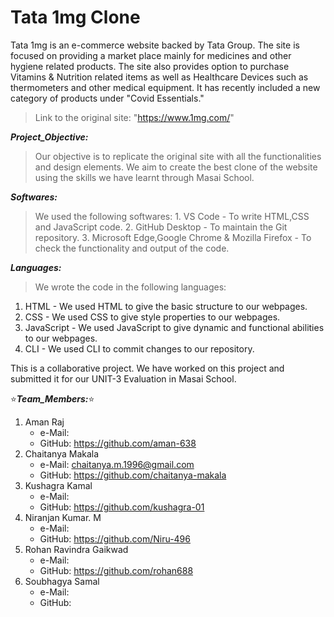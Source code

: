# Tata 1mg Clone

Tata 1mg is an e-commerce website backed by Tata Group. The site is focused on providing a market place mainly for medicines and other hygiene related products. The site also provides option to purchase Vitamins & Nutrition related items as well as Healthcare Devices such as thermometers and other medical equipment. It has recently included a new category of products under "Covid Essentials."

>Link to the original site: "https://www.1mg.com/"

***Project_Objective:***

>Our objective is to replicate the original site with all the functionalities and design elements. We aim to create the best clone of the website using the skills we have learnt through Masai School.

***Softwares:***
>We used the following softwares: 1. VS Code - To write HTML,CSS and JavaScript code. 2. GitHub Desktop - To maintain the Git repository. 3. Microsoft Edge,Google Chrome & Mozilla Firefox - To check the functionality and output of the code.

***Languages:***

>We wrote the code in the following languages: 
1.    HTML - We used HTML to give the basic structure to our webpages. 
2.    CSS - We used CSS to give style properties to our webpages. 
3.    JavaScript - We used JavaScript to give dynamic and functional abilities to our webpages.
4.    CLI - We used CLI to commit changes to our repository.

This is a collaborative project. We have worked on this project and submitted it for our UNIT-3 Evaluation in Masai School.

:star:***Team_Members:***:star:
1. Aman Raj
    - e-Mail:
    - GitHub: https://github.com/aman-638 
2. Chaitanya Makala
    - e-Mail: chaitanya.m.1996@gmail.com
    - GitHub: https://github.com/chaitanya-makala 
3. Kushagra Kamal
    - e-Mail:
    - GitHub: https://github.com/kushagra-01 
4. Niranjan Kumar. M
    - e-Mail:
    - GitHub: https://github.com/Niru-496 
5. Rohan Ravindra Gaikwad
    - e-Mail:
    - GitHub: https://github.com/rohan688 
6. Soubhagya Samal
    - e-Mail:
    - GitHub:
 
 
